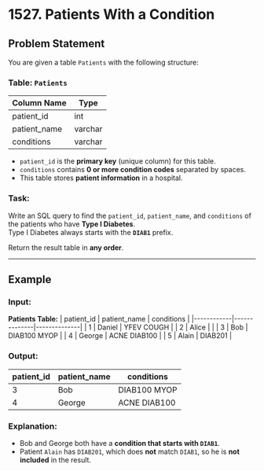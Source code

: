 # 1527. Patients With a Condition

## Problem Statement

You are given a table `Patients` with the following structure:

### Table: `Patients`
| Column Name  | Type    |
|-------------|--------|
| patient_id   | int     |
| patient_name | varchar |
| conditions   | varchar |

- `patient_id` is the **primary key** (unique column) for this table.
- `conditions` contains **0 or more condition codes** separated by spaces.
- This table stores **patient information** in a hospital.

### Task:
Write an SQL query to find the `patient_id`, `patient_name`, and `conditions` of the patients who have **Type I Diabetes**.  
Type I Diabetes always starts with the **`DIAB1`** prefix.

Return the result table in **any order**.

---

## Example

### **Input:**
**Patients Table:**
| patient_id | patient_name | conditions   |
|------------|--------------|--------------|
| 1          | Daniel       | YFEV COUGH   |
| 2          | Alice        |              |
| 3          | Bob          | DIAB100 MYOP |
| 4          | George       | ACNE DIAB100 |
| 5          | Alain        | DIAB201      |

### **Output:**
| patient_id | patient_name | conditions   |
|------------|--------------|--------------|
| 3          | Bob          | DIAB100 MYOP |
| 4          | George       | ACNE DIAB100 |

### **Explanation:**
- Bob and George both have a **condition that starts with `DIAB1`**.
- Patient `Alain` has `DIAB201`, which does **not** match `DIAB1`, so he is **not included** in the result.
